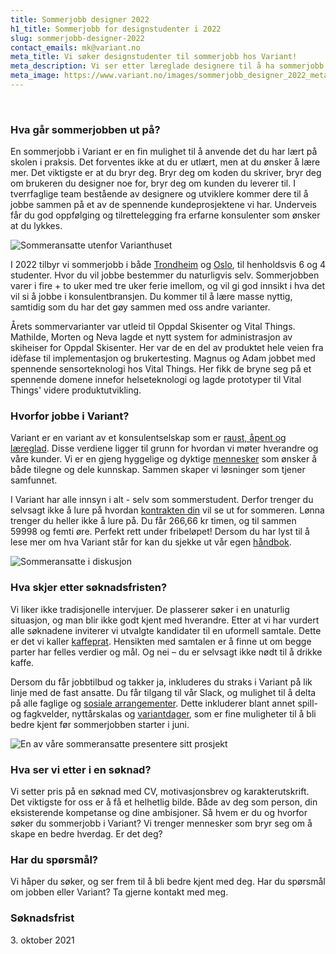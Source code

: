 ```yaml
---
title: Sommerjobb designer 2022
h1_title: Sommerjobb for designstudenter i 2022
slug: sommerjobb-designer-2022
contact_emails: mk@variant.no
meta_title: Vi søker designstudenter til sommerjobb hos Variant!
meta_description: Vi ser etter læreglade designere til å ha sommerjobb hos oss i 2022.
meta_image: https://www.variant.no/images/sommerjobb_designer_2022_meta.jpg
---
```


<br />

### Hva går sommerjobben ut på?

En sommerjobb i Variant er en fin mulighet til å anvende det du har lært på skolen i praksis. Det forventes ikke at du er utlært, men at du ønsker å lære mer. Det viktigste er at du bryr deg. Bryr deg om koden du skriver, bryr deg om brukeren du designer noe for, bryr deg om kunden du leverer til. I tverrfaglige team bestående av designere og utviklere kommer dere til å jobbe sammen på et av de spennende kundeprosjektene vi har. Underveis får du god oppfølging og tilrettelegging fra erfarne konsulenter som ønsker at du lykkes.

<div class="right">

![Sommeransatte utenfor Varianthuset](/work_images/sommerjobbere_utenfor_variant_2021.png)

</div>

I 2022 tilbyr vi sommerjobb i både [Trondheim](https://handbook.variant.no/avdelinger/trondheim) og [Oslo](https://handbook.variant.no/avdelinger/oslo), til henholdsvis 6 og 4 studenter. Hvor du vil jobbe bestemmer du naturligvis selv. Sommerjobben varer i fire + to uker med tre uker ferie imellom, og vil gi god innsikt i hva det vil si å jobbe i konsulentbransjen. Du kommer til å lære masse nyttig, samtidig som du har det gøy sammen med oss andre varianter.

Årets sommervarianter var utleid til Oppdal Skisenter og Vital Things. Mathilde, Morten og Neva lagde et nytt system for administrasjon av skiheiser for Oppdal Skisenter. Her var de en del av produktet hele veien fra idèfase til implementasjon og brukertesting. Magnus og Adam jobbet med spennende sensorteknologi hos Vital Things. Her fikk de bryne seg på et spennende domene innefor helseteknologi og lagde prototyper til Vital Things' videre produktutvikling.

### Hvorfor jobbe i Variant?

Variant er en variant av et konsulentselskap som er [raust, åpent og læreglad](https://handbook.variant.no/handbook#form%C3%A5l-og-verdier). Disse verdiene ligger til grunn for hvordan vi møter hverandre og våre kunder. Vi er en gjeng hyggelige og dyktige [mennesker](https://www.variant.no/ansatte) som ønsker å både tilegne og dele kunnskap. Sammen skaper vi løsninger som tjener samfunnet.

I Variant har alle innsyn i alt - selv som sommerstudent. Derfor trenger du selvsagt ikke å lure på hvordan [kontrakten din](https://avtaler.variant.no/avtaler/ansettelse-sommerjobb.html) vil se ut for sommeren. Lønna trenger du heller ikke å lure på. Du får 266,66 kr timen, og til sammen 59998 og femti øre. Perfekt rett under fribeløpet! Dersom du har lyst til å lese mer om hva Variant står for kan du sjekke ut vår egen [håndbok](https://handbook.variant.no/).

<div class="left">

![Sommeransatte i diskusjon](/work_images/sommerjobbere_diskusjon2_2021.png)

</div>

### Hva skjer etter søknadsfristen?

Vi liker ikke tradisjonelle intervjuer. De plasserer søker i en unaturlig situasjon, og man blir ikke godt kjent med hverandre. Etter at vi har vurdert alle søknadene inviterer vi utvalgte kandidater til en uformell samtale. Dette er det vi kaller [kaffeprat](https://handbook.variant.no/quality_manual#1-kaffeprat-%EF%B8%8F-30-min). Hensikten med samtalen er å finne ut om begge parter har felles verdier og mål. Og nei – du er selvsagt ikke nødt til å drikke kaffe.

Dersom du får jobbtilbud og takker ja, inkluderes du straks i Variant på lik linje med de fast ansatte. Du får tilgang til vår Slack, og mulighet til å delta på alle faglige og [sosiale arrangementer](https://handbook.variant.no/quality_manual#sosiale-aktiviteter). Dette inkluderer blant annet spill- og fagkvelder, nyttårskalas og [variantdager](https://handbook.variant.no/handbook#variantdag), som er fine muligheter til å bli bedre kjent før sommerjobben starter i juni.

<div class="right">

![En av våre sommeransatte presentere sitt prosjekt](/work_images/sommerjobbere_presentasjon_designer_2021.png)

</div>

### Hva ser vi etter i en søknad?

Vi setter pris på en søknad med CV, motivasjonsbrev og karakterutskrift. Det viktigste for oss er å få et helhetlig bilde. Både av deg som person, din eksisterende kompetanse og dine ambisjoner. Så hvem er du og hvorfor søker du sommerjobb i Variant? Vi trenger mennesker som bryr seg om å skape en bedre hverdag. Er det deg?

### Har du spørsmål?

Vi håper du søker, og ser frem til å bli bedre kjent med deg. Har du spørsmål om jobben eller Variant?
Ta gjerne kontakt med meg.

### Søknadsfrist

<p>
3. oktober 2021
</p>
